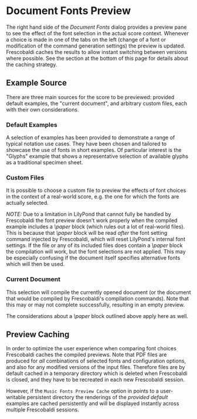 # Document Fonts Preview

The right hand side of the *Document Fonts* dialog provides a preview pane to
see the effect of the font selection in the actual score context. Whenever a
choice is made in one of the tabs on the left (change of a font or modification
of the command generation settings) the preview is updated. Frescobaldi caches
the results to allow instant switching between versions where possible. See the
section at the bottom of this page for details about the caching strategy.

## Example Source

There are three main sources for the score to be previewed: provided default
examples, the "current document", and arbitrary custom files, each with their
own considerations.

### Default Examples

A selection of examples has been provided to demonstrate a range of typical
notation use cases. They have been chosen and tailored to showcase the use of
fonts in short examples. Of particular interest is the "Glyphs" example that
shows a representative selection of available glyphs as a traditional specimen
sheet.

### Custom Files

It is possible to choose a custom file to preview the effects of font choices in
the context of a real-world score, e.g. the one for which the fonts are actually
selected.

*NOTE:* Due to a limitation in LilyPond that cannot fully be handled by
Frescobaldi the font preview doesn't work properly when the compiled example
includes a *\paper* block (which rules out a lot of real-world files). This is
because that *\paper* block will be read *after* the font setting command
injected by Frescobaldi, which will reset LilyPond's internal font settings. If
the file or any of its included files does contain a *\paper* block the
compilation will work, but the font selections are not applied. This may be
especially confusing if the document itself specifies alternative fonts which
will then be used.


### Current Document

This selection will compile the currently opened document (or the document that
would be compiled by Frescobaldi's compilation commands). Note that this may or
may not complete successfully, resulting in an empty preview.

The considerations about a *\paper* block outlined above apply here as well.

## Preview Caching

In order to optimize the user experience when comparing font choices Frescobaldi
caches the compiled previews. Note that PDF files are produced for *all*
combinations of selected fonts and configuration options, and also for any
modified versions of the input files. Therefore files are by default cached in a
temporary directory which is deleted when Frescobaldi is closed, and they have
to be recreated in each new Frescobaldi session.

However, if the `Music Fonts Preview Cache` option in [](/preferences/paths.md)
points to a user-writable persistent directory the renderings of the *provided
default* examples are cached persistently and will be displayed instantly across
multiple Frescobaldi sessions.
